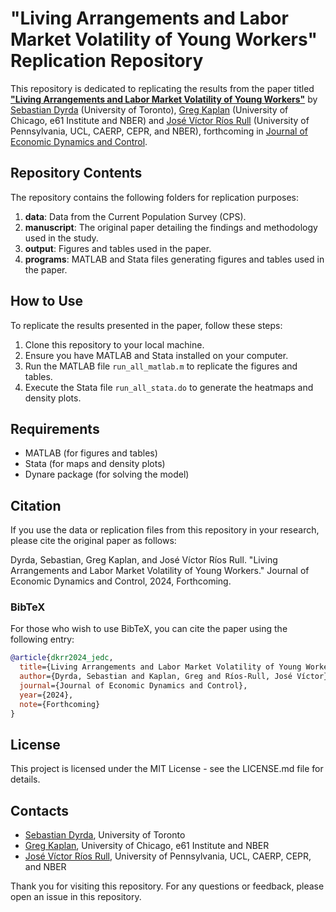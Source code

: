 # "Living Arrangements and Labor Market Volatility of Young Workers" Replication Repository

This repository is dedicated to replicating the results from the paper titled **["Living Arrangements and Labor Market Volatility of Young Workers"](https://www.dyrda.info/files/dkrr_jedc.pdf)** by [Sebastian Dyrda](https://www.dyrda.info/) (University of Toronto), [Greg Kaplan](https://gregkaplan.me/) (University of Chicago, e61 Institute and NBER) and [José Víctor Ríos Rull](https://www.sas.upenn.edu/~vr0j/) (University of Pennsylvania, UCL, CAERP, CEPR, and NBER), forthcoming in [Journal of Economic Dynamics and Control](https://www.sciencedirect.com/journal/journal-of-economic-dynamics-and-control).

## Repository Contents

The repository contains the following folders for replication purposes:

1. **data**: Data from the Current Population Survey (CPS).
2. **manuscript**: The original paper detailing the findings and methodology used in the study.
3. **output**: Figures and tables used in the paper.
4. **programs**: MATLAB and Stata files generating figures and tables used in the paper.

## How to Use

To replicate the results presented in the paper, follow these steps:

1. Clone this repository to your local machine.
2. Ensure you have MATLAB and Stata installed on your computer.
3. Run the MATLAB file `run_all_matlab.m` to replicate the figures and tables.
4. Execute the Stata file `run_all_stata.do` to generate the heatmaps and density plots.

## Requirements

- MATLAB (for figures and tables)
- Stata (for maps and density plots)
- Dynare package (for solving the model)

## Citation

If you use the data or replication files from this repository in your research, please cite the original paper as follows:

Dyrda, Sebastian, Greg Kaplan, and José Víctor Ríos Rull. "Living Arrangements and Labor Market Volatility of Young Workers." Journal of Economic Dynamics and Control, 2024, Forthcoming.

### BibTeX

For those who wish to use BibTeX, you can cite the paper using the following entry:

```bibtex
@article{dkrr2024_jedc,
  title={Living Arrangements and Labor Market Volatility of Young Workers},
  author={Dyrda, Sebastian and Kaplan, Greg and Ríos-Rull, José Víctor},
  journal={Journal of Economic Dynamics and Control},
  year={2024},
  note={Forthcoming}
}
```

## License

This project is licensed under the MIT License - see the LICENSE.md file for details.

## Contacts
- [Sebastian Dyrda](https://www.dyrda.info/), University of Toronto
- [Greg Kaplan](https://gregkaplan.me/), University of Chicago, e61 Institute and NBER
- [José Víctor Ríos Rull](https://www.sas.upenn.edu/~vr0j/), University of Pennsylvania, UCL, CAERP, CEPR, and NBER

Thank you for visiting this repository. For any questions or feedback, please open an issue in this repository.

